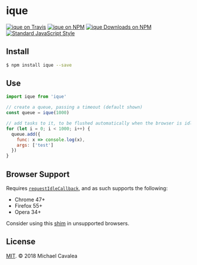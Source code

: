 # ique

[![ique on Travis](https://img.shields.io/travis/callmecavs/ique.svg?style=flat-square)](https://travis-ci.org/callmecavs/ique) [![ique on NPM](https://img.shields.io/npm/v/ique.svg?style=flat-square)](https://www.npmjs.com/package/ique) [![ique Downloads on NPM](https://img.shields.io/npm/dm/ique.svg?style=flat-square)](https://www.npmjs.com/package/ique) [![Standard JavaScript Style](https://img.shields.io/badge/code_style-standard-brightgreen.svg?style=flat-square)](http://standardjs.com/)

## Install

```sh
$ npm install ique --save
```

## Use

```javascript
import ique from 'ique'

// create a queue, passing a timeout (default shown)
const queue = ique(1000)

// add tasks to it, to be flushed automatically when the browser is idle
for (let i = 0; i < 1000; i++) {
  queue.add({
    func: x => console.log(x),
    args: ['test']
  })
}
```

## Browser Support

Requires [`requestIdleCallback`](https://developer.mozilla.org/en-US/docs/Web/API/Window/requestIdleCallback), and as such supports the following:

* Chrome 47+
* Firefox 55+
* Opera 34+

Consider using this [shim](https://gist.github.com/paullewis/55efe5d6f05434a96c36) in unsupported browsers.

## License

[MIT](https://opensource.org/licenses/MIT). © 2018 Michael Cavalea

